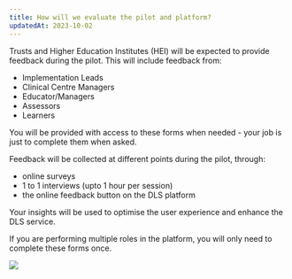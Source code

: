 ```yaml
---
title: How will we evaluate the pilot and platform?​
updatedAt: 2023-10-02
---
```

Trusts and Higher Education Institutes (HEI) will be expected to provide feedback during the pilot. This will include feedback from:

- Implementation Leads
- Clinical Centre Managers
- Educator/Managers
- Assessors
- Learners​

You will be provided with access to these forms when needed - your job is just to complete them when asked​.

Feedback will be collected at different points during the pilot, through:

- online surveys
- 1 to 1 interviews (upto 1 hour per session)
- the online feedback button on the DLS platform

Your insights will be used to optimise the user experience and enhance the DLS service.

If you are performing multiple roles in the platform, you will only need to complete these forms once.

![](/img/ccm-ca_centredashboard.png)